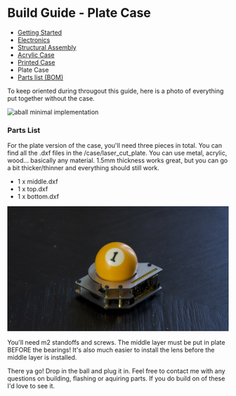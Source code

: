 # Build Guide - Plate Case

* [Getting Started](../docs/bg_getting_started.md)
* [Electronics](../docs/bg_electronics.md)
* [Structural Assembly](../docs/bg_structure.md)
* [Acrylic Case](../docs/bg_case_acrylic.md)
* [Printed Case](../docs/bg_case_printed.md)
* Plate Case
* [Parts list (BOM)](../docs/bom.md)


To keep oriented during througout this guide, here is a photo of everything put together without the case.

![aball minimal implementation](../photos/aball_min.jpeg "aball minimal implementation")

### Parts List

For the plate version of the case, you'll need three pieces in total.  You can find all the .dxf
files in the /case/laser_cut_plate. You can use metal, acrylic, wood... basically any material.  1.5mm
thickness works great, but you can go a bit thicker/thinner and everything should still work.

* 1 x middle.dxf
* 1 x top.dxf
* 1 x bottom.dxf

![Plate Case](../photos/plate_case.jpeg "Sooo metallic!")

You'll need m2 standoffs and screws.  The middle layer must be put in plate BEFORE the bearings!  It's 
also much easier to install the lens before the middle layer is installed.

There ya go! Drop in the ball and plug it in.  Feel free to 
contact me with any questions on building, flashing or aquiring parts.  If you do build on of these
I'd love to see it.
